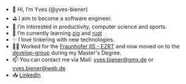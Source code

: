 - 👋 Hi, I’m Yves (@yves-biener)
- ⛳ I aim to become a software engineer.
- 👀 I’m interested in productivity, computer science and sports.
- 🌱 I’m currently learning [zig](https://github.com/ziglang/zig) and [rust](https://github.com/rust-lang/rust)
- ✨ I love tinkering with new technologies.
- 👨‍💻 Worked for the [Fraunhofer IIS - EZRT](https://www.iis.fraunhofer.de/de/ff/zfp.html) and now moved on to the [develop-group](https://www.develop-group.de/) during my Master's Degree.
- 📫 You can contact me via Mail: [yves.biener@gmx.de](mailto:yves.biener@gmx.de) or [yves.biener@web.de](mailto:yves.biener@web.de)
- 📥 [LinkedIn](https://www.linkedin.com/in/yves-biener-3568a2225)

<!---
yves-biener/yves-biener is a ✨ special ✨ repository because its `README.md` (this file) appears on your GitHub profile.
You can click the Preview link to take a look at your changes.
--->
